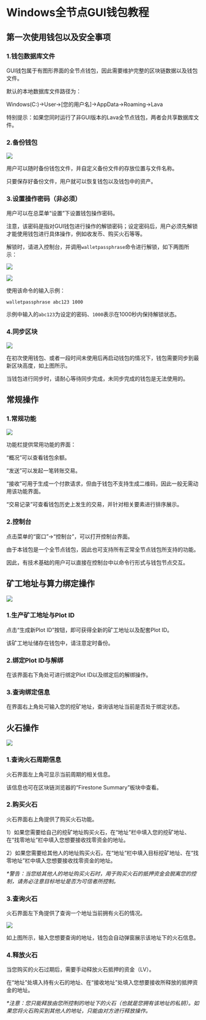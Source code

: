 # Windows全节点GUI钱包教程

## 第一次使用钱包以及安全事项

### 1.钱包数据库文件

GUI钱包属于有图形界面的全节点钱包，因此需要维护完整的区块链数据以及钱包文件。

默认的本地数据库文件路径为：

Windows\(C:\)-&gt;User-&gt;\[您的用户名\]-&gt;AppData-&gt;Roaming-&gt;Lava

特别提示：如果您同时运行了非GUI版本的Lava全节点钱包，两者会共享数据库文件。

### 2.备份钱包

 ![](../.gitbook/assets/gui-06%20%281%29.png) 

用户可以随时备份钱包文件，并自定义备份文件的存放位置与文件名称。

只要保存好备份文件，用户就可以恢复钱包以及钱包中的资产。

### 3.设置操作密码（非必须）

用户可以在总菜单“设置”下设置钱包操作密码。

注意，该密码是指对GUI钱包进行操作的解锁密码；设定密码后，用户必须先解锁才能使用钱包进行具体操作，例如收发币、购买火石等等。

解锁时，请进入控制台，并调用`walletpassphrase`命令进行解锁，如下两图所示：

![](../.gitbook/assets/gui-07.png) 

 

![](../.gitbook/assets/gui-08.png)

使用该命令的输入示例：

`walletpassphrase abc123 1000`

示例中输入的`abc123`为设定的密码、`1000`表示在1000秒内保持解锁状态。

### 4.同步区块

 

![](../.gitbook/assets/gui-01.png)

在初次使用钱包、或者一段时间未使用后再启动钱包的情况下，钱包需要同步到最新区块高度，如上图所示。

当钱包进行同步时，请耐心等待同步完成，未同步完成的钱包是无法使用的。

## 常规操作

### 1.常规功能

![](../.gitbook/assets/gui-09.png) 

功能栏提供常用功能的界面：

“概况”可以查看钱包余额。

“发送”可以发起一笔转账交易。

“接收”可用于生成一个付款请求，但由于钱包不支持生成二维码，因此一般无需动用该功能界面。

“交易记录”可查看钱包历史上发生的交易，并针对相关要素进行排序展示。

### 2.控制台

点击菜单的“窗口”-&gt;“控制台”，可以打开控制台界面。

由于本钱包是一个全节点钱包，因此也可支持所有正常全节点钱包所支持的功能。

因此，有技术基础的用户可以直接在控制台中以命令行形式与钱包节点交互。

## 矿工地址与算力绑定操作

 

![](../.gitbook/assets/gui-02.png)

### 1.生产矿工地址与Plot ID

点击“生成新Plot ID”按钮，即可获得全新的矿工地址以及配套Plot ID。

该矿工地址储存在钱包中，请注意定时备份。

### 2.绑定Plot ID与解绑

在该界面右下角处可进行绑定Plot ID以及绑定后的解绑操作。

### 3.查询绑定信息

在界面右上角处可输入您的挖矿地址，查询该地址当前是否处于绑定状态。

## 火石操作

 

![](../.gitbook/assets/gui-10.png)

### 1.查询火石周期信息

火石界面左上角可显示当前周期的相关信息。

该信息也可在区块链浏览器的“Firestone Summary”板块中查看。

### 2.购买火石

火石界面右上角提供了购买火石功能。

1）如果您需要给自己的挖矿地址购买火石，在“地址”栏中填入您的挖矿地址、在“找零地址”栏中填入您想要接收找零资金的地址。

2）如果您需要给其他人的地址购买火石，在“地址”栏中填入目标挖矿地址、在“找零地址”栏中填入您想要接收找零资金的地址。

_\*警告：当您给其他人的地址购买火石时，用于购买火石的抵押资金会脱离您的控制，请务必注意目标地址是否为可信者所控制。_

### 3.查询火石

火石界面左下角提供了查询一个地址当前拥有火石的情况。

![](../.gitbook/assets/gui-11.png) 

如上图所示，输入您想要查询的地址，钱包会自动弹窗展示该地址下的火石信息。

### 4.释放火石

当您购买的火石过期后，需要手动释放火石抵押的资金（LV）。

在“地址”处填入持有火石的地址、在“接收地址”处填入您想要接收所释放的抵押资金的地址。

_\*注意：您只能释放由您所控制的地址下的火石（也就是您拥有该地址的私钥）。如果您将火石购买到其他人的地址，只能由对方进行释放操作。_

